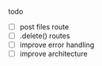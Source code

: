 todo
- [ ] post files route
- [ ] .delete() routes
- [ ] improve error handling
- [ ] improve architecture